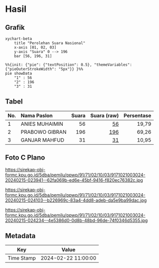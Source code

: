# Hasil

## Grafik

```mermaid
xychart-beta
    title "Perolehan Suara Nasional"
    x-axis [01, 02, 03]
    y-axis "Suara" 0 --> 196
    bar [56, 196, 31]
```

```mermaid
%%{init: {"pie": {"textPosition": 0.5}, "themeVariables": {"pieOuterStrokeWidth": "5px"}} }%%
pie showData
    "1" : 56
    "2" : 196
    "3" : 31
```

## Tabel

| No. | Nama Paslon    | Suara | Suara (raw) | Persentase |
|:--- |:-------------- | -----:| -----------:| ----------:|
| 1   | ANIES MUHAIMIN | 56    | [56][p-1]   | 19,79      |
| 2   | PRABOWO GIBRAN | 196   | [196][p-2]  | 69,26      |
| 3   | GANJAR MAHFUD  | 31    | [31][p-3]   | 10,95      |


[p-1]: https://github.com/gigit-pemilu/pemilu-2024/blob/main/pilpres/hitung-suara/sub/91-papua/sub/71-kota-jayapura/sub/02-jayapura-selatan/sub/1003-numbay/sub/024-tps/sub/paslon-1.txt
[p-2]: https://github.com/gigit-pemilu/pemilu-2024/blob/main/pilpres/hitung-suara/sub/91-papua/sub/71-kota-jayapura/sub/02-jayapura-selatan/sub/1003-numbay/sub/024-tps/sub/paslon-2.txt
[p-3]: https://github.com/gigit-pemilu/pemilu-2024/blob/main/pilpres/hitung-suara/sub/91-papua/sub/71-kota-jayapura/sub/02-jayapura-selatan/sub/1003-numbay/sub/024-tps/sub/paslon-3.txt

## Foto C Plano

https://sirekap-obj-formc.kpu.go.id/5dba/pemilu/ppwp/91/71/02/10/03/9171021003024-20240215-023941--62fa069b-ed6e-45bf-9416-f820ec76382c.jpg

https://sirekap-obj-formc.kpu.go.id/5dba/pemilu/ppwp/91/71/02/10/03/9171021003024-20240215-024103--b226969c-83a4-4dd8-adeb-da5e9ba99dac.jpg

https://sirekap-obj-formc.kpu.go.id/5dba/pemilu/ppwp/91/71/02/10/03/9171021003024-20240215-024234--4e5386d0-0d8b-48bd-96de-74f0346d5355.jpg


## Metadata

| Key        | Value               |
| ---------- | ------------------- |
| Time Stamp | 2024-02-22 11:00:00 |



